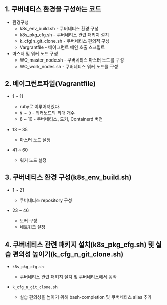 ## 1. 쿠버네티스 환경을 구성하는 코드
* 환경구성
  * k8s_env_build.sh - 쿠버네티스 환경 구성
  * k8s_pkg_cfg.sh - 쿠버네티스 관련 패키지 설치
  * k_cfg)n_git_clone.sh - 쿠버네티스 편의적 구성
  * Vargrantfile - 베이그런트 메인 호출 스크립트
* 마스터 및 워커 노드 구성
  * WO_master_node.sh - 쿠버네티스 마스터 노드를 구성
  * WO_work_nodes.sh - 쿠버네티스 워커 노드를 구성

## 2. 베이그런트파일(Vagrantfile)
* 1 ~ 11
  * ruby로 이루어져있다.
  * `N = 3` - 워커노드의 최대 개수
  * 8 ~ 10 - 쿠버네티스, 도커, Containerd 버전

* 13 ~ 35
  * 마스터 노드 설정

* 41 ~ 60
  * 워커 노드 설정

## 3. 쿠버네티스 환경 구성(k8s_env_build.sh)
* 1 ~ 21
  * 쿠버네티스 repository 구성

* 23 ~ 46
  * 도커 구성
  * 네트워크 설정

## 4. 쿠버네티스 관련 패키지 설치(k8s_pkg_cfg.sh) 및 실습 편의성 높이기(k_cfg_n_git_clone.sh)
* `k8s_pkg_cfg.sh`
  * 쿠버네티스 관련 패키지 설치 및 쿠버네티스에서 동작

* `k_cfg_n_git_clone.sh`
  * 실습 편의성을 높이기 위해 bash-completion 및 쿠버네티스 alias 추가
